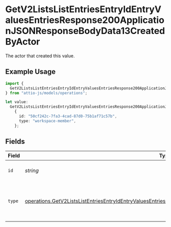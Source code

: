 # GetV2ListsListEntriesEntryIdEntryValuesEntriesResponse200ApplicationJSONResponseBodyData13CreatedByActor

The actor that created this value.

## Example Usage

```typescript
import {
  GetV2ListsListEntriesEntryIdEntryValuesEntriesResponse200ApplicationJSONResponseBodyData13CreatedByActor,
} from "attio-js/models/operations";

let value:
  GetV2ListsListEntriesEntryIdEntryValuesEntriesResponse200ApplicationJSONResponseBodyData13CreatedByActor =
    {
      id: "50cf242c-7fa3-4cad-87d0-75b1af71c57b",
      type: "workspace-member",
    };
```

## Fields

| Field                                                                                                                                                                                                                                  | Type                                                                                                                                                                                                                                   | Required                                                                                                                                                                                                                               | Description                                                                                                                                                                                                                            |
| -------------------------------------------------------------------------------------------------------------------------------------------------------------------------------------------------------------------------------------- | -------------------------------------------------------------------------------------------------------------------------------------------------------------------------------------------------------------------------------------- | -------------------------------------------------------------------------------------------------------------------------------------------------------------------------------------------------------------------------------------- | -------------------------------------------------------------------------------------------------------------------------------------------------------------------------------------------------------------------------------------- |
| `id`                                                                                                                                                                                                                                   | *string*                                                                                                                                                                                                                               | :heavy_minus_sign:                                                                                                                                                                                                                     | An ID to identify the actor.                                                                                                                                                                                                           |
| `type`                                                                                                                                                                                                                                 | [operations.GetV2ListsListEntriesEntryIdEntryValuesEntriesResponse200ApplicationJSONResponseBodyData13Type](../../models/operations/getv2listslistentriesentryidentryvaluesentriesresponse200applicationjsonresponsebodydata13type.md) | :heavy_minus_sign:                                                                                                                                                                                                                     | The type of actor. [Read more information on actor types here](/docs/actors).                                                                                                                                                          |